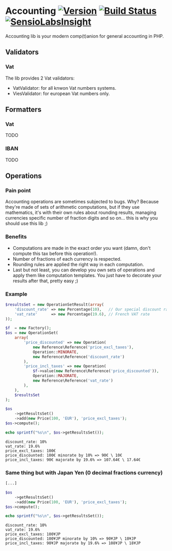 # Accounting [![Version](https://poser.pugx.org/rezzza/accounting/version.png)](https://packagist.org/packages/rezzza/accounting) [![Build Status](https://travis-ci.org/rezzza/accounting.png?branch=master)](https://travis-ci.org/rezzza/accounting) [![SensioLabsInsight](https://insight.sensiolabs.com/projects/cbcb05c5-c40f-4b96-867b-f4de1e9dd209/mini.png)](https://insight.sensiolabs.com/projects/cbcb05c5-c40f-4b96-867b-f4de1e9dd209)

Accounting lib is your modern comp(t)anion for general accounting in PHP.

## Validators

### Vat

The lib provides 2 Vat validators:
- VatValidator: for all knwon Vat numbers systems.
- ViesValidator: for european Vat numbers only.


## Formatters

### Vat

TODO

### IBAN

TODO

## Operations

### Pain point

Accounting operations are sometimes subjected to bugs.
Why? Because they're made of sets of arithmetic computations, but if they use mathematics,
it's with their own rules about rounding results, managing currencies specific number of fraction digits and so on... this is why you should use this lib ;)

### Benefits

- Computations are made in the exact order you want (damn, don't compute this tax before this operation!).
- Number of fractions of each currency is respected.
- Rounding rules are applied the right way in each computation.
- Last but not least, you can develop you own sets of operations and apply them like computation templates. You just have to decorate your results after that, pretty easy ;)

### Example

```php
$resultsSet = new OperationSetResult(array(
    'discount_rate' => new Percentage(10),   // Our special discount rate for that lucky guy
    'vat_rate'      => new Percentage(19.6), // French VAT rate
));

$f  = new Factory();
$os = new OperationSet(
    array(
        'price_discounted' => new Operation(
            new Reference\Reference('price_excl_taxes'),
            Operation::MINORATE,
            new Reference\Reference('discount_rate')
        ),
        'price_incl_taxes' => new Operation(
            $f->value(new Reference\Reference('price_discounted')),
            Operation::MAJORATE,
            new Reference\Reference('vat_rate')
        ),
    ),
    $resultsSet
);

$os
    ->getResultsSet()
    ->add(new Price(100, 'EUR'), 'price_excl_taxes');
$os->compute();

echo sprintf("%s\n", $os->getResultsSet());
```

```
discount_rate: 10%
vat_rate: 19.6%
price_excl_taxes: 100€
price_discounted: 100€ minorate by 10% => 90€ \ 10€
price_incl_taxes: 90€ majorate by 19.6% => 107.64€ \ 17.64€
```

### Same thing but with Japan Yen (0 decimal fractions currency)

```php
[...]

$os
    ->getResultsSet()
    ->add(new Price(100, 'EUR'), 'price_excl_taxes');
$os->compute();

echo sprintf("%s\n", $os->getResultsSet());
```

```
discount_rate: 10%
vat_rate: 19.6%
price_excl_taxes: 100¥JP
price_discounted: 100¥JP minorate by 10% => 90¥JP \ 10¥JP
price_incl_taxes: 90¥JP majorate by 19.6% => 108¥JP \ 18¥JP
```
